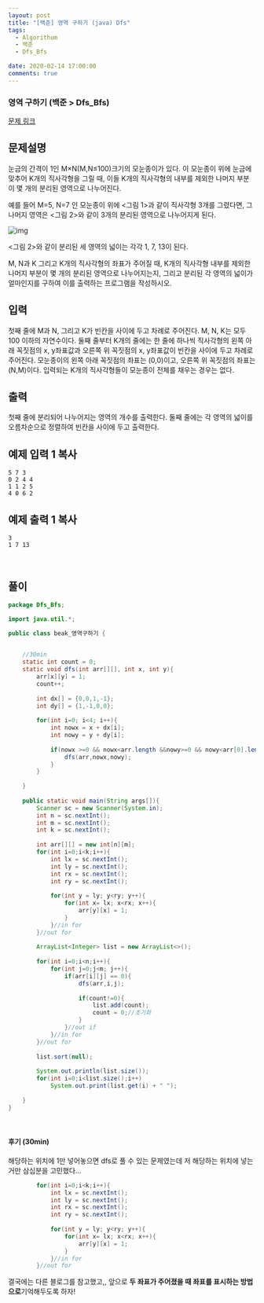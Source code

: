 ```yaml
---
layout: post
title: "[백준] 영역 구하기 (java) Dfs"
tags:
  - Algorithum
  - 백준
  - Dfs_Bfs

date: 2020-02-14 17:00:00
comments: true
---
```




###   영역 구하기 (백준 > Dfs_Bfs)

[문제 링크](https://www.acmicpc.net/problem/2583 )

## 문제설명

눈금의 간격이 1인 M×N(M,N≤100)크기의 모눈종이가 있다. 이 모눈종이 위에 눈금에 맞추어 K개의 직사각형을 그릴 때, 이들 K개의 직사각형의 내부를 제외한 나머지 부분이 몇 개의 분리된 영역으로 나누어진다.

예를 들어 M=5, N=7 인 모눈종이 위에 <그림 1>과 같이 직사각형 3개를 그렸다면, 그 나머지 영역은 <그림 2>와 같이 3개의 분리된 영역으로 나누어지게 된다.

![img](https://www.acmicpc.net/upload/images/zzJD2aQyF5Rm4IlOt.png)

<그림 2>와 같이 분리된 세 영역의 넓이는 각각 1, 7, 13이 된다.

M, N과 K 그리고 K개의 직사각형의 좌표가 주어질 때, K개의 직사각형 내부를 제외한 나머지 부분이 몇 개의 분리된 영역으로 나누어지는지, 그리고 분리된 각 영역의 넓이가 얼마인지를 구하여 이를 출력하는 프로그램을 작성하시오.

## 입력

첫째 줄에 M과 N, 그리고 K가 빈칸을 사이에 두고 차례로 주어진다. M, N, K는 모두 100 이하의 자연수이다. 둘째 줄부터 K개의 줄에는 한 줄에 하나씩 직사각형의 왼쪽 아래 꼭짓점의 x, y좌표값과 오른쪽 위 꼭짓점의 x, y좌표값이 빈칸을 사이에 두고 차례로 주어진다. 모눈종이의 왼쪽 아래 꼭짓점의 좌표는 (0,0)이고, 오른쪽 위 꼭짓점의 좌표는(N,M)이다. 입력되는 K개의 직사각형들이 모눈종이 전체를 채우는 경우는 없다.

## 출력

첫째 줄에 분리되어 나누어지는 영역의 개수를 출력한다. 둘째 줄에는 각 영역의 넓이를 오름차순으로 정렬하여 빈칸을 사이에 두고 출력한다.

## 예제 입력 1 복사

```
5 7 3
0 2 4 4
1 1 2 5
4 0 6 2
```

## 예제 출력 1 복사

```
3
1 7 13
```

<br>

## 풀이

```java
package Dfs_Bfs;

import java.util.*;

public class beak_영역구하기 {

	
	//30min
    static int count = 0;
    static void dfs(int arr[][], int x, int y){
        arr[x][y] = 1;
        count++;
        
        int dx[] = {0,0,1,-1};
        int dy[] = {1,-1,0,0};
        
        for(int i=0; i<4; i++){
            int nowx = x + dx[i];
            int nowy = y + dy[i];
            
            if(nowx >=0 && nowx<arr.length &&nowy>=0 && nowy<arr[0].length && arr[nowx][nowy]==0){
                dfs(arr,nowx,nowy);
            }
        }
        
    }
    
    public static void main(String args[]){
        Scanner sc = new Scanner(System.in);
        int n = sc.nextInt();
        int m = sc.nextInt();
        int k = sc.nextInt();
        
        int arr[][] = new int[n][m];
        for(int i=0;i<k;i++){
            int lx = sc.nextInt();
            int ly = sc.nextInt();
            int rx = sc.nextInt();
            int ry = sc.nextInt();
            
            for(int y = ly; y<ry; y++){
                for(int x= lx; x<rx; x++){
                    arr[y][x] = 1;
                }
            }//in for
        }//out for
        
        ArrayList<Integer> list = new ArrayList<>();
        
        for(int i=0;i<n;i++){
            for(int j=0;j<m; j++){
                if(arr[i][j] == 0){
                    dfs(arr,i,j);
 
                    if(count!=0){
                        list.add(count);
                        count = 0;//초기화
                    }
                }//out if
            }//in for
        }//out for
        
        list.sort(null);
        
        System.out.println(list.size());
        for(int i=0;i<list.size();i++)
        	System.out.print(list.get(i) + " ");
   
    }
}

```

<br>

#### 후기 (30min)

해당하는 위치에 1만 넣어놓으면 dfs로 풀 수 있는 문제였는데 저 해당하는 위치에 넣는거만 삼십분을 고민했다...

```java
        for(int i=0;i<k;i++){
            int lx = sc.nextInt();
            int ly = sc.nextInt();
            int rx = sc.nextInt();
            int ry = sc.nextInt();
            
            for(int y = ly; y<ry; y++){
                for(int x= lx; x<rx; x++){
                    arr[y][x] = 1;
                }
            }//in for
        }//out for

```

결국에는 다른 블로그를 참고했고,, 앞으로 **두 좌표가 주어졌을 때 좌표를 표시하는 방법으로**기억해두도록 하자!


